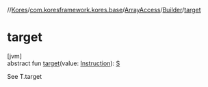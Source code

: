 //[Kores](../../../../index.md)/[com.koresframework.kores.base](../../index.md)/[ArrayAccess](../index.md)/[Builder](index.md)/[target](target.md)

# target

[jvm]\
abstract fun [target](target.md)(value: [Instruction](../../../com.koresframework.kores/-instruction/index.md)): [S](index.md)

See T.target
